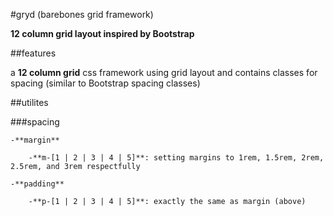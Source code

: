 #gryd (barebones grid framework)

**12 column grid layout inspired by Bootstrap**

##features

a **12 column grid** css framework using grid layout and contains classes for spacing (similar to Bootstrap spacing classes)

##utilites

###spacing

    -**margin**

        -**m-[1 | 2 | 3 | 4 | 5]**: setting margins to 1rem, 1.5rem, 2rem, 2.5rem, and 3rem respectfully
    
    -**padding**

        -**p-[1 | 2 | 3 | 4 | 5]**: exactly the same as margin (above)

